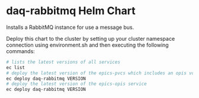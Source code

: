 daq-rabbitmq Helm Chart
=====================

Installs a RabbitMQ instance for use a message bus.

Deploy this chart to the cluster by setting up your cluster namespace connection
using environment.sh and then executing the following commands:

```bash
# lists the latest versions of all services
ec list
# deploy the latest version of the epics-pvcs which includes an opis volume
ec deploy daq-rabbitmq VERSION
# deploy the latest version of the epics-opis service
ec deploy daq-rabbitmq VERSION
```
